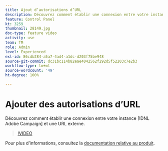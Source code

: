 ```yaml
---
title: Ajout d’autorisations d’URL
description: Découvrez comment établir une connexion entre votre instance Adobe Campaign et une URL externe.
feature: Control Panel
kt: 3259
thumbnail: 28149.jpg
doc-type: feature video
activity: use
team: TM
role: Admin
level: Experienced
exl-id: 86cdb284-a5a7-4ad4-a1dc-d203f75be948
source-git-commit: dc31bc114b82eae4042562f292d5f52203c7e2b3
workflow-type: tm+mt
source-wordcount: '49'
ht-degree: 100%

---
```


# Ajouter des autorisations d’URL

Découvrez comment établir une connexion entre votre instance [!DNL Adobe Campaign] et une URL externe.

>[!VIDEO](https://video.tv.adobe.com/v/28149?quality=12)

Pour plus d’informations, consultez la [documentation relative au produit](https://experienceleague.adobe.com/docs/control-panel/using/instances-settings/url-permissions.html?lang=fr).
